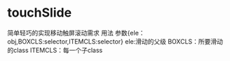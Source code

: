 # touchSlide
简单轻巧的实现移动触屏滚动需求
   用法
   参数{ele：obj,BOXCLS:selector,ITEMCLS:selector}
   ele:滑动的父级
   BOXCLS：所要滑动的class
   ITEMCLS：每一个子class
